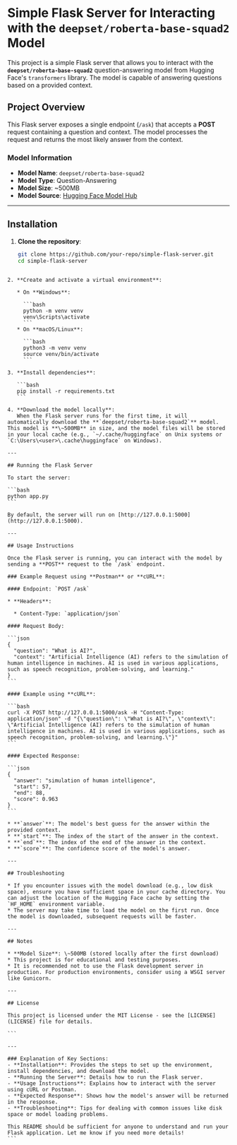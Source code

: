 
# Simple Flask Server for Interacting with the `deepset/roberta-base-squad2` Model

This project is a simple Flask server that allows you to interact with the **`deepset/roberta-base-squad2`** question-answering model from Hugging Face's `transformers` library. The model is capable of answering questions based on a provided context.

## Project Overview

This Flask server exposes a single endpoint (`/ask`) that accepts a **POST** request containing a question and context. The model processes the request and returns the most likely answer from the context.

### Model Information

- **Model Name**: `deepset/roberta-base-squad2`
- **Model Type**: Question-Answering
- **Model Size**: ~500MB
- **Model Source**: [Hugging Face Model Hub](https://huggingface.co/deepset/roberta-base-squad2)

---

## Installation

1. **Clone the repository**:
   ```bash
   git clone https://github.com/your-repo/simple-flask-server.git
   cd simple-flask-server
````

2. **Create and activate a virtual environment**:

   * On **Windows**:

     ```bash
     python -m venv venv
     venv\Scripts\activate
     ```
   * On **macOS/Linux**:

     ```bash
     python3 -m venv venv
     source venv/bin/activate
     ```

3. **Install dependencies**:

   ```bash
   pip install -r requirements.txt
   ```

4. **Download the model locally**:
   When the Flask server runs for the first time, it will automatically download the **`deepset/roberta-base-squad2`** model. This model is **\~500MB** in size, and the model files will be stored in your local cache (e.g., `~/.cache/huggingface` on Unix systems or `C:\Users\<user>\.cache\huggingface` on Windows).

---

## Running the Flask Server

To start the server:

```bash
python app.py
```

By default, the server will run on [http://127.0.0.1:5000](http://127.0.0.1:5000).

---

## Usage Instructions

Once the Flask server is running, you can interact with the model by sending a **POST** request to the `/ask` endpoint.

### Example Request using **Postman** or **cURL**:

#### Endpoint: `POST /ask`

* **Headers**:

  * Content-Type: `application/json`

#### Request Body:

```json
{
  "question": "What is AI?",
  "context": "Artificial Intelligence (AI) refers to the simulation of human intelligence in machines. AI is used in various applications, such as speech recognition, problem-solving, and learning."
}
```

#### Example using **cURL**:

```bash
curl -X POST http://127.0.0.1:5000/ask -H "Content-Type: application/json" -d "{\"question\": \"What is AI?\", \"context\": \"Artificial Intelligence (AI) refers to the simulation of human intelligence in machines. AI is used in various applications, such as speech recognition, problem-solving, and learning.\"}"
```

#### Expected Response:

```json
{
  "answer": "simulation of human intelligence",
  "start": 57,
  "end": 88,
  "score": 0.963
}
```

* **`answer`**: The model's best guess for the answer within the provided context.
* **`start`**: The index of the start of the answer in the context.
* **`end`**: The index of the end of the answer in the context.
* **`score`**: The confidence score of the model's answer.

---

## Troubleshooting

* If you encounter issues with the model download (e.g., low disk space), ensure you have sufficient space in your cache directory. You can adjust the location of the Hugging Face cache by setting the `HF_HOME` environment variable.
* The server may take time to load the model on the first run. Once the model is downloaded, subsequent requests will be faster.

---

## Notes

* **Model Size**: \~500MB (stored locally after the first download)
* This project is for educational and testing purposes.
* It is recommended not to use the Flask development server in production. For production environments, consider using a WSGI server like Gunicorn.

---

## License

This project is licensed under the MIT License - see the [LICENSE](LICENSE) file for details.

```

---

### Explanation of Key Sections:
- **Installation**: Provides the steps to set up the environment, install dependencies, and download the model.
- **Running the Server**: Details how to run the Flask server.
- **Usage Instructions**: Explains how to interact with the server using cURL or Postman.
- **Expected Response**: Shows how the model's answer will be returned in the response.
- **Troubleshooting**: Tips for dealing with common issues like disk space or model loading problems.

This README should be sufficient for anyone to understand and run your Flask application. Let me know if you need more details!
```
